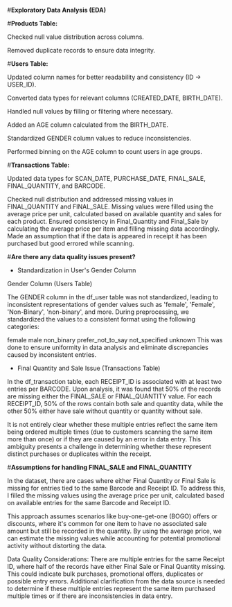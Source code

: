 
#**Exploratory Data Analysis (EDA)**

#**Products Table:**

Checked null value distribution across columns.

Removed duplicate records to ensure data integrity.

#**Users Table:**

Updated column names for better readability and consistency (ID -> USER_ID).

Converted data types for relevant columns (CREATED_DATE, BIRTH_DATE).

Handled null values by filling or filtering where necessary.

Added an AGE column calculated from the BIRTH_DATE.

Standardized GENDER column values to reduce inconsistencies.

Performed binning on the AGE column to count users in age groups.

#**Transactions Table:**

Updated data types for SCAN_DATE, PURCHASE_DATE, FINAL_SALE, FINAL_QUANTITY, and BARCODE.

Checked null distribution and addressed missing values in FINAL_QUANTITY and FINAL_SALE. Missing values were filled using the average price per unit, calculated based on available quantity and sales for each product.
Ensured consistency in Final_Quantity and Final_Sale by calculating the average price per item and filling missing data accordingly. Made an assumption that if the data is appeared in receipt it has been purchased but good errored while scanning. 

#**Are there any data quality issues present?**

- Standardization in User's Gender Column
  
Gender Column (Users Table)

The GENDER column in the df_user table was not standardized, leading to inconsistent representations of gender values such as 'female', 'Female', 'Non-Binary', 'non-binary', and more. During preprocessing, we standardized the values to a consistent format using the following categories:

female
male
non_binary
prefer_not_to_say
not_specified
unknown
This was done to ensure uniformity in data analysis and eliminate discrepancies caused by inconsistent entries.

- Final Quantity and Sale Issue (Transactions Table)
  
In the df_transaction table, each RECEIPT_ID is associated with at least two entries per BARCODE. Upon analysis, it was found that 50% of the records are missing either the FINAL_SALE or FINAL_QUANTITY value. For each RECEIPT_ID, 50% of the rows contain both sale and quantity data, while the other 50% either have sale without quantity or quantity without sale.

It is not entirely clear whether these multiple entries reflect the same item being ordered multiple times (due to customers scanning the same item more than once) or if they are caused by an error in data entry. This ambiguity presents a challenge in determining whether these represent distinct purchases or duplicates within the receipt.

#**Assumptions for handling FINAL_SALE and FINAL_QUANTITY**

In the dataset, there are cases where either Final Quantity or Final Sale is missing for entries tied to the same Barcode and Receipt ID. To address this, I filled the missing values using the average price per unit, calculated based on available entries for the same Barcode and Receipt ID.

This approach assumes scenarios like buy-one-get-one (BOGO) offers or discounts, where it's common for one item to have no associated sale amount but still be recorded in the quantity. By using the average price, we can estimate the missing values while accounting for potential promotional activity without distorting the data.

Data Quality Considerations:
There are multiple entries for the same Receipt ID, where half of the records have either Final Sale or Final Quantity missing. This could indicate bulk purchases, promotional offers, duplicates or possible entry errors.
Additional clarification from the data source is needed to determine if these multiple entries represent the same item purchased multiple times or if there are inconsistencies in data entry.
